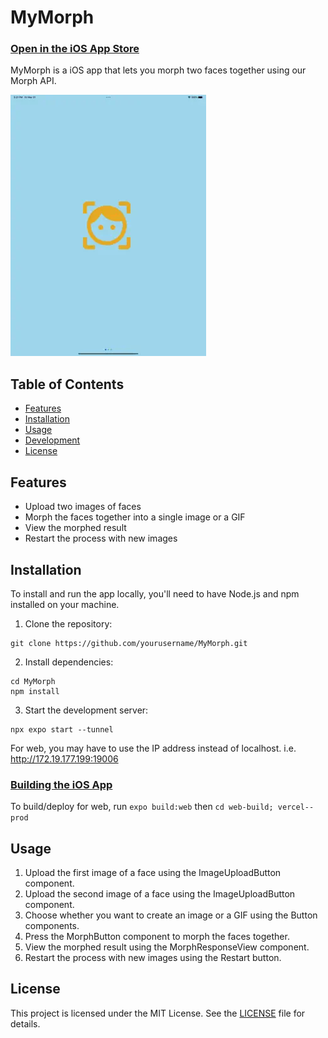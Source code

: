 # MyMorph

### [Open in the iOS App Store](https://apps.apple.com/us/app/mymorph/id1554421298)

MyMorph is a iOS app that lets you morph two faces together using our Morph API.  

![Upload Button](./ImageMorpherMobile/assets/fun-screenshots/upload_btn_screenshot.webp)

## Table of Contents

- [Features](#features)
- [Installation](#installation)
- [Usage](#usage)
- [Development](#development)
- [License](#license)

## Features

- Upload two images of faces
- Morph the faces together into a single image or a GIF
- View the morphed result
- Restart the process with new images

## Installation

To install and run the app locally, you'll need to have Node.js and npm installed on your machine.

1. Clone the repository: 

```
git clone https://github.com/yourusername/MyMorph.git
```

2. Install dependencies: 
```
cd MyMorph
npm install
```

3. Start the development server:
```
npx expo start --tunnel
```

For web, you may have to use the IP address instead of localhost. i.e. http://172.19.177.199:19006


### [Building the iOS App](https://github.com/osamja/imagemorpher-mobile/issues/25)

To build/deploy for web, run `expo build:web` then `cd web-build; vercel--prod`


## Usage

1. Upload the first image of a face using the ImageUploadButton component.
2. Upload the second image of a face using the ImageUploadButton component.
3. Choose whether you want to create an image or a GIF using the Button components.
4. Press the MorphButton component to morph the faces together.
5. View the morphed result using the MorphResponseView component.
6. Restart the process with new images using the Restart button.

## License

This project is licensed under the MIT License. See the [LICENSE](LICENSE) file for details.



